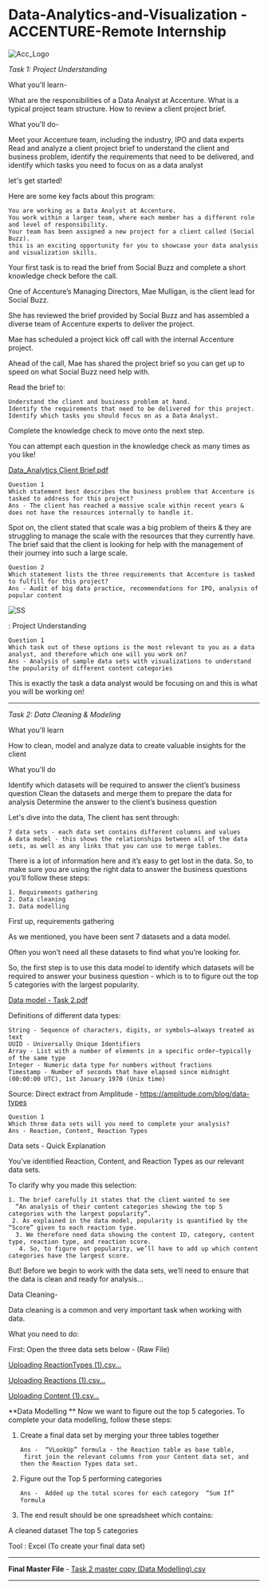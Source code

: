 # Data-Analytics-and-Visualization - ACCENTURE-Remote Internship
![Acc_Logo](https://github.com/user-attachments/assets/a6a12bec-098e-456e-bda6-338da5dab11c)


*Task 1: Project Understanding*

What you'll learn-

What are the responsibilities of a Data Analyst at Accenture.
What is a typical project team structure.
How to review a client project brief.

What you'll do-

Meet your Accenture team, including the industry, IPO and data experts
Read and analyze a client project brief to understand the client and business problem, identify the requirements that need to be delivered, and identify which tasks you need to focus on as a data analyst

let's get started!

Here are some key facts about this program:

    You are working as a Data Analyst at Accenture.
    You work within a larger team, where each member has a different role and level of responsibility.
    Your team has been assigned a new project for a client called (Social Buzz).
    this is an exciting opportunity for you to showcase your data analysis and visualization skills.


Your first task is to read the brief from Social Buzz and complete a short knowledge check before the call. 

One of Accenture’s Managing Directors, Mae Mulligan, is the client lead for Social Buzz.

She has reviewed the brief provided by Social Buzz and has assembled a diverse team of Accenture experts to deliver the project.

Mae has scheduled a project kick off call with the internal Accenture project.

Ahead of the call, Mae has shared the project brief so you can get up to speed on what Social Buzz need help with.

Read the brief to:

    Understand the client and business problem at hand.
    Identify the requirements that need to be delivered for this project.
    Identify which tasks you should focus on as a Data Analyst.


Complete the knowledge check to move onto the next step. 

You can attempt each question in the knowledge check as many times as you like!

[Data_Analytics Client Brief.pdf](https://github.com/user-attachments/files/17006066/Data_Analytics.Client.Brief.pdf)

    Question 1
    Which statement best describes the business problem that Accenture is tasked to address for this project?
    Ans - The client has reached a massive scale within recent years &
    does not have the resources internally to handle it.
  Spot on, the client stated that scale was a big problem of theirs &
    they are struggling to manage the scale with the resources that they currently have. 
    The brief said that the client is looking for help with the management of their journey into such a large scale.
      
    Question 2
    Which statement lists the three requirements that Accenture is tasked to fulfill for this project?
    Ans - Audit of big data practice, recommendations for IPO, analysis of popular content

![SS](https://github.com/user-attachments/assets/1086faab-8666-48ae-a11d-6cc483b44eae)

: Project Understanding

    Question 1
    Which task out of these options is the most relevant to you as a data analyst, and therefore which one will you work on?
    Ans - Analysis of sample data sets with visualizations to understand the popularity of different content categories
This is exactly the task a data analyst would be focusing on and this is what you will be working on!


**********************************************************************************************************************************

*Task 2: Data Cleaning & Modeling*

What you'll learn

How to clean, model and analyze data to create valuable insights for the client 

What you'll do

Identify which datasets will be required to answer the client’s business question
Clean the datasets and merge them to prepare the data for analysis
Determine the answer to the client’s business question

Let's dive into the data, The client has sent through:

    7 data sets - each data set contains different columns and values
    A data model - this shows the relationships between all of the data sets, as well as any links that you can use to merge tables.
   
There is a lot of information here and it’s easy to get lost in the data. 
So, to make sure you are using the right data to answer the business questions 
you’ll follow these steps:

    1. Requirements gathering
    2. Data cleaning
    3. Data modelling

First up, requirements gathering

As we mentioned, you have been sent 7 datasets and a data model.

Often you won’t need all these datasets to find what you’re looking for.

So, the first step is to use this data model to identify which datasets will be required to answer your business question - 
which is to to figure out the top 5 categories with the largest popularity.

[Data model - Task 2.pdf](https://github.com/user-attachments/files/17006311/Data.model.-.Task.2.pdf)

Definitions of different data types:

    String - Sequence of characters, digits, or symbols—always treated as text
    UUID - Universally Unique Identifiers
    Array - List with a number of elements in a specific order—typically of the same type
    Integer - Numeric data type for numbers without fractions
    Timestamp - Number of seconds that have elapsed since midnight (00:00:00 UTC), 1st January 1970 (Unix time)

Source: Direct extract from Amplitude -   https://amplitude.com/blog/data-types

    Question 1
    Which three data sets will you need to complete your analysis?
    Ans - Reaction, Content, Reaction Types


Data sets - Quick Explanation

You’ve identified Reaction, Content, and Reaction Types as our relevant data sets.

To clarify why you made this selection:

    1. The brief carefully it states that the client wanted to see 
      “An analysis of their content categories showing the top 5 categories with the largest popularity”.
     2. As explained in the data model, popularity is quantified by the “Score” given to each reaction type.
      3. We therefore need data showing the content ID, category, content type, reaction type, and reaction score.
       4. So, to figure out popularity, we’ll have to add up which content categories have the largest score.

But! Before we begin to work with the data sets, we’ll need to ensure that the data is clean and ready for analysis…

Data Cleaning-

Data cleaning is a common and very important task when working with data.

What you need to do:

First: Open the three data sets below - (Raw File)

[Uploading ReactionTypes (1).csv…]()

[Uploading Reactions (1).csv…]()

[Uploading Content (1).csv…]()

**Data Modelling 
**
Now we want to figure out the top 5 categories. To complete your data modelling, follow these steps:

1. Create a final data set by merging your three tables together

       Ans -  “VLookUp” formula - the Reaction table as base table,
        first join the relevant columns from your Content data set, and then the Reaction Types data set.
 
3. Figure out the Top 5 performing categories

       Ans -  Added up the total scores for each category  “Sum If” formula

4. The end result should be one spreadsheet which contains:

A cleaned dataset
The top 5 categories
 
Tool :  Excel (To create your final data set)
**************************************************************************************************************************************************************************
  **Final Master File** -   [Task 2 master copy (Data Modelling).csv](https://github.com/user-attachments/files/17007094/Task.2.master.copy.Data.Modelling.csv)
**************************************************************************************************************************************************************************


